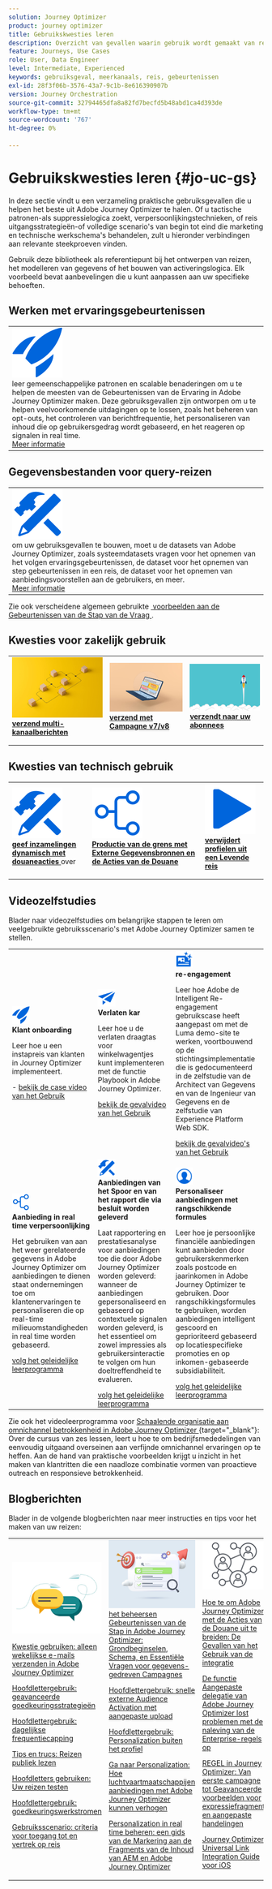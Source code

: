 ```yaml
---
solution: Journey Optimizer
product: journey optimizer
title: Gebruikskwesties leren
description: Overzicht van gevallen waarin gebruik wordt gemaakt van reizen
feature: Journeys, Use Cases
role: User, Data Engineer
level: Intermediate, Experienced
keywords: gebruiksgeval, meerkanaals, reis, gebeurtenissen
exl-id: 28f3f06b-3576-43a7-9c1b-8e616390907b
version: Journey Orchestration
source-git-commit: 32794465dfa8a82fd7becfd5b48abd1ca4d393de
workflow-type: tm+mt
source-wordcount: '767'
ht-degree: 0%

---
```


# Gebruikskwesties leren {#jo-uc-gs}

In deze sectie vindt u een verzameling praktische gebruiksgevallen die u helpen het beste uit Adobe Journey Optimizer te halen. Of u tactische patronen-als suppressielogica zoekt, verpersoonlijkingstechnieken, of reis uitgangsstrategieën-of volledige scenario&#39;s van begin tot eind die marketing en technische werkschema&#39;s behandelen, zult u hieronder verbindingen aan relevante steekproeven vinden.

Gebruik deze bibliotheek als referentiepunt bij het ontwerpen van reizen, het modelleren van gegevens of het bouwen van activeringslogica. Elk voorbeeld bevat aanbevelingen die u kunt aanpassen aan uw specifieke behoeften.


## Werken met ervaringsgebeurtenissen

<table style="table-layout:fixed">
<tr style="border: 0;">
  <td>
    <div>
    <a href="exp-event-lookup.md">
    <img alt="ervaringsgebeurtenissen opzoeken aanbevolen werkwijzen" src="../assets/do-not-localize/icon-quick-start.svg" /></a> 
    <br> leer gemeenschappelijke patronen en scalable benaderingen om u te helpen de meesten van de Gebeurtenissen van de Ervaring in Adobe Journey Optimizer maken. Deze gebruiksgevallen zijn ontworpen om u te helpen veelvoorkomende uitdagingen op te lossen, zoals het beheren van opt-outs, het controleren van berichtfrequentie, het personaliseren van inhoud die op gebruikersgedrag wordt gebaseerd, en het reageren op signalen in real time.
    </div>
      <div>
     <a href="exp-event-lookup.md">Meer informatie</a></div>
    </div>
  </td>
</tr>
</table>


## Gegevensbestanden voor query-reizen

<table style="table-layout:fixed">
<tr style="border: 0;">
  <td>
    <div>
    <a href="../data/datasets-query-examples.md">
    <img alt="queryvoorbeelden" src="../assets/do-not-localize/icon-configure.svg"/></a> 
    <br> om uw gebruiksgevallen te bouwen, moet u de datasets van Adobe Journey Optimizer, zoals systeemdatasets vragen voor het opnemen van het volgen ervaringsgebeurtenissen, de dataset voor het opnemen van step gebeurtenissen in een reis, de dataset voor het opnemen van aanbiedingsvoorstellen aan de gebruikers, en meer.
    </div>
      <div>
     <a href="../data/datasets-query-examples.md">Meer informatie</a></div>
    </div>
  </td>
</tr>
</table>

Zie ook verscheidene algemeen gebruikte [&#x200B; voorbeelden aan de Gebeurtenissen van de Stap van de Vraag &#x200B;](../reports/query-examples.md).


## Kwesties voor zakelijk gebruik

<table style="table-layout:fixed"><tr style="border: 0;">
<td>
<a href="../building-journeys/journeys-uc.md">
<img alt="Multikanaalberichten verzenden" src="../assets/do-not-localize/start-journey.jpeg">
</a>
<div>
<a href="../building-journeys/journeys-uc.md"><strong> verzend multi-kanaalberichten </strong></a>
</div>
<p>
</td>
<td>
<a href="ajo-ac.md">
<img alt="Een bericht verzenden met Campagne" src="../assets/do-not-localize/start-interface.jpeg">
</a>
<div><a href="ajo-ac.md"><strong> verzend met Campagne v7/v8 </strong>
</div>
<p>
</td>
<td>
<a href="message-to-subscribers-uc.md">
<img alt="Een bericht verzenden naar abonnees" src="../assets/do-not-localize/start-quick.png">
</a>
<div>
<a href="message-to-subscribers-uc.md"><strong> verzendt naar uw abonnees </strong></a>
</div>
<p></td>
</tr></table>

## Kwesties van technisch gebruik

<table style="table-layout:fixed"><tr style="border: 0;">
<td>
<a href="collections.md">
<img alt="Verzamelingen dynamisch doorgeven met behulp van aangepaste handelingen" src="../assets/do-not-localize/icon-configure.svg">
</a>
<div>
<a href="collections.md"><strong> geef inzamelingen dynamisch met douaneacties </strong></a> over
</div>
<p>
</td>
<td>
<a href="limit-throughput.md">
<img alt="Productie beperken met externe gegevensbronnen en aangepaste handelingen" src="../assets/do-not-localize/icon-first-journey.svg">
</a>
<div><a href="limit-throughput.md"><strong> Productie van de grens met Externe Gegevensbronnen en de Acties van de Douane </strong></a>
</div>
<p>
</td>
<td>
<a href="../building-journeys/journey-pause.md#apply-an-exit-criteria-in-a-paused-journey">
<img alt="Profielen verwijderen van een live reis" src="../assets/do-not-localize/icon-videos.svg">
</a>
<div><a href="../building-journeys/journey-pause.md#apply-an-exit-criteria-in-a-paused-journey"><strong> verwijdert profielen uit een Levende reis </strong></a>
</div>
<p>
</td>
</tr></table>

## Videozelfstudies

Blader naar videozelfstudies om belangrijke stappen te leren om veelgebruikte gebruiksscenario&#39;s met Adobe Journey Optimizer samen te stellen.


<table style="table-layout:auto">
  <tr style="border: 0;">
    <td>
      <img src="../assets/do-not-localize/icon-quick-start.svg" width="35px">
    <br/>
      <strong> Klant onboarding </strong><br/><p>Leer hoe u een instapreis van klanten in Journey Optimizer implementeert.</p> - <a href="https://experienceleague.adobe.com/nl/docs/journey-optimizer-learn/tutorials/use-cases/customer-onboarding" target="_blank"> bekijk de case video van het Gebruik </a>
    </td>
    <td>
      <img src="../assets/do-not-localize/icon-campaign.svg" width="35px">
    <br/>
      <strong> Verlaten kar </strong><br/><p>Leer hoe u de verlaten draagtas voor winkelwagentjes kunt implementeren met de functie Playbook in Adobe Journey Optimizer.</p><a href="https://experienceleague.adobe.com/nl/docs/journey-optimizer-learn/tutorials/use-cases/abandoned-cart" target="_blank"> bekijk de gevalvideo van het Gebruik </a>
    </td>
    <td>
      <img src="../assets/do-not-localize/icon-content.svg" width="35px">
    <br/>
      <strong> re-engagement </strong><br/><p>Leer hoe Adobe de Intelligent Re-engagement gebruikscase heeft aangepast om met de Luma demo-site te werken, voortbouwend op de stichtingsimplementatie die is gedocumenteerd in de zelfstudie van de Architect van Gegevens en van de Ingenieur van Gegevens en de zelfstudie van Experience Platform Web SDK.</p><a href="https://experienceleague.adobe.com/nl/docs/experience-platform/rtcdp/use-cases/personalization-insights-engagement/use-cases-luma" target="_blank"> bekijk de gevalvideo's van het Gebruik </a> 
    </td>
  </tr>
  <tr style="border: 0;">
    <td>
      <img src="../assets/do-not-localize/icon-experience.svg" width="35px">
    <br/>
      <strong> Aanbieding in real time verpersoonlijking </strong><br/><p>Het gebruiken van aan het weer gerelateerde gegevens in Adobe Journey Optimizer om aanbiedingen te dienen staat ondernemingen toe om klantenervaringen te personaliseren die op real-time milieuomstandigheden in real time worden gebaseerd.</p><a href="https://experienceleague.adobe.com/nl/docs/journey-optimizer-learn/personalizing-offers-with-real-time-weather-data/introduction" target="_blank"> volg het geleidelijke leerprogramma </a>
    </td>
    <td>
      <img src="../assets/do-not-localize/icon-configure.svg" width="35px">
    <br/>
      <strong> Aanbiedingen van het Spoor en van het rapport die via besluit worden geleverd </strong><br/><p>Laat rapportering en prestatiesanalyse voor aanbiedingen toe die door Adobe Journey Optimizer worden geleverd: wanneer de aanbiedingen gepersonaliseerd en gebaseerd op contextuele signalen worden geleverd, is het essentieel om zowel impressies als gebruikersinteractie te volgen om hun doeltreffendheid te evalueren.</p><a href="https://experienceleague.adobe.com/nl/docs/journey-optimizer-learn/reporting-on-ajo-od/introduction" target="_blank"> volg het geleidelijke leerprogramma </a> 
    </td>
    <td>
      <img src="../assets/do-not-localize/icon_profile-audience.svg" width="35px">
    <br/>
      <strong> Personaliseer aanbiedingen met rangschikkende formules </strong><br/><p>Leer hoe je persoonlijke financiële aanbiedingen kunt aanbieden door gebruikerskenmerken zoals postcode en jaarinkomen in Adobe Journey Optimizer te gebruiken. Door rangschikkingsformules te gebruiken, worden aanbiedingen intelligent gescoord en geprioriteerd gebaseerd op locatiespecifieke promoties en op inkomen-gebaseerde subsidiabiliteit.</p><a href="https://experienceleague.adobe.com/nl/docs/journey-optimizer-learn/personalizing-offers-with-ranking-formulas-based-on-user-zip-code-and-income/introduction" target="_blank"> volg het geleidelijke leerprogramma </a> 
    </td>
  </tr>
</table>

Zie ook het videoleerprogramma voor [&#x200B; Schaalende organisatie aan omnichannel betrokkenheid in Adobe Journey Optimizer &#x200B;](https://experienceleague.adobe.com/nl/docs/journey-optimizer-learn/scaling-orchestration-to-omnichannel-engagement/introduction){target="_blank"}: Over de cursus van zes lessen, leert u hoe te om bedrijfsmededelingen van eenvoudig uitgaand overseinen aan verfijnde omnichannel ervaringen op te heffen. Aan de hand van praktische voorbeelden krijgt u inzicht in het maken van klantritten die een naadloze combinatie vormen van proactieve outreach en responsieve betrokkenheid.



## Blogberichten

Blader in de volgende blogberichten naar meer instructies en tips voor het maken van uw reizen:

<table style="table-layout:fixed"><tr style="border: 0;">
<td>
<img alt="Blogberichten" src="../assets/do-not-localize/community.jpeg">
<div>
<p><a href="https://experienceleaguecommunities.adobe.com/t5/journey-optimizer-blogs/how-to-send-emails-only-on-weekdays-in-adobe-journey-optimizer/ba-p/760400" target="_blank">Kwestie gebruiken: alleen wekelijkse e-mails verzenden in Adobe Journey Optimizer</a></p>
<p><a href="https://experienceleaguecommunities.adobe.com/t5/journey-optimizer-blogs/advanced-approval-strategies-in-adobe-journey-optimizer/ba-p/761396" target="_blank">Hoofdlettergebruik: geavanceerde goedkeuringsstrategieën</a></p>
<p><a href="https://experienceleaguecommunities.adobe.com/t5/journey-optimizer-blogs/elevate-customer-experience-with-daily-frequency-capping-in-ajo/ba-p/761510" target="_blank">Hoofdlettergebruik: dagelijkse frequentiecapping</a></p>
<p><a href="https://experienceleaguecommunities.adobe.com/t5/journey-optimizer-blogs/mastering-read-audience-journeys-in-adobe-journey-optimizer-a/ba-p/761445" target="_blank">Tips en trucs: Reizen publiek lezen</a></p>
<p><a href="https://experienceleaguecommunities.adobe.com/t5/journey-optimizer-blogs/from-plan-to-perfection-how-to-test-your-ajo-journeys-for-10/ba-p/761270" target="_blank">Hoofdletters gebruiken: Uw reizen testen</a></p>
<p><a href="https://experienceleaguecommunities.adobe.com/t5/journey-optimizer-blogs/deliver-with-confidence-approval-workflows-across-adobe-journey/ba-p/760900" target="_blank">Hoofdlettergebruik: goedkeuringswerkstromen</a></p>
<p><a href="https://experienceleaguecommunities.adobe.com/t5/journey-optimizer-blogs/mastering-journey-entry-and-exit-criteria-in-adobe-journey/ba-p/760958" target="_blank">Gebruiksscenario: criteria voor toegang tot en vertrek op reis</a></p>
</div>
<p>
</td>
<td>
<img alt="Stap gebeurtenissen in uw reizen" src="../assets/do-not-localize/list.jpeg">
<div>
<a href="https://experienceleaguecommunities.adobe.com/t5/journey-optimizer-blogs/mastering-step-events-in-adobe-journey-optimizer-fundamentals/ba-p/762024" target="_blank"> het beheersen Gebeurtenissen van de Stap in Adobe Journey Optimizer: Grondbeginselen, Schema, en Essentiële Vragen voor gegevens-gedreven Campagnes
</a></p>
<p><a href="https://experienceleaguecommunities.adobe.com/t5/journey-optimizer-blogs/fast-external-audience-activation-with-custom-upload/ba-p/761658" target="_blank">Hoofdlettergebruik: snelle externe Audience Activation met aangepaste upload</a></p>
<p><a href="https://experienceleaguecommunities.adobe.com/t5/journey-optimizer-blogs/personalization-beyond-the-ajo-profile-bringing-non-profile/ba-p/769225" target="_blank">Hoofdlettergebruik: Personalization buiten het profiel
</a></p>
<p><a href="https://experienceleaguecommunities.adobe.com/t5/journey-optimizer-blogs/take-flight-with-personalization-how-airlines-can-elevate-offers/ba-p/767513" target="_blank">Ga naar Personalization: Hoe luchtvaartmaatschappijen aanbiedingen met Adobe Journey Optimizer kunnen verhogen
</a></p>
<p><a href="https://experienceleaguecommunities.adobe.com/t5/journey-optimizer-blogs/mastering-real-time-personalization-a-marketer-s-guide-to-aem/ba-p/762606" target="_blank">Personalization in real time beheren: een gids van de Markering aan de Fragments van de Inhoud van AEM en Adobe Journey Optimizer
</a></p>
</div>
<p></td>
<td>
<img alt="Aangepaste acties" src="../assets/do-not-localize/step-event.jpeg">
<div><p><a href="https://experienceleaguecommunities.adobe.com/t5/journey-optimizer-blogs/how-to-extend-adobe-journey-optimizer-with-custom-actions/ba-p/761323" target="_blank">Hoe te om Adobe Journey Optimizer met de Acties van de Douane uit te breiden: De Gevallen van het Gebruik van de integratie
</a></p>
</div>
<div><p><a href="https://experienceleaguecommunities.adobe.com/t5/journey-optimizer-blogs/breaking-down-barriers-how-adobe-journey-optimizer-s-custom/ba-p/759223" target="_blank">De functie Aangepaste delegatie van Adobe Journey Optimizer lost problemen met de naleving van de Enterprise-regels op
</a></p>
</div>
<div><p><a href="https://experienceleaguecommunities.adobe.com/t5/journey-optimizer-blogs/line-in-ajo-from-first-campaign-to-advanced-expression-fragment/ba-p/771048" target="_blank">REGEL in Journey Optimizer: Van eerste campagne tot Geavanceerde voorbeelden voor expressiefragment en aangepaste handelingen
</a></p>
</div>
<div><p><a href="https://experienceleaguecommunities.adobe.com/t5/journey-optimizer-blogs/ajo-universal-link-integration-guide-for-ios/ba-p/768669" target="_blank">Journey Optimizer Universal Link Integration Guide voor iOS
</a></p>
</div>
</td>
</tr></table>